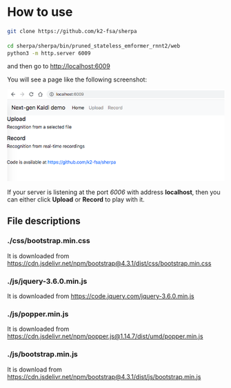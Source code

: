 # How to use

```bash
git clone https://github.com/k2-fsa/sherpa

cd sherpa/sherpa/bin/pruned_stateless_emformer_rnnt2/web
python3 -m http.server 6009
```
and then go to <http://localhost:6009>

You will see a page like the following screenshot:

![Screenshot if you visit http://localhost:6009](./pic/web-ui.png)

If your server is listening at the port *6006* with address **localhost**,
then you can either click **Upload** or **Record** to play with it.

## File descriptions

### ./css/bootstrap.min.css

It is downloaded from https://cdn.jsdelivr.net/npm/bootstrap@4.3.1/dist/css/bootstrap.min.css

### ./js/jquery-3.6.0.min.js

It is downloaded from https://code.jquery.com/jquery-3.6.0.min.js

### ./js/popper.min.js

It is downloaded from https://cdn.jsdelivr.net/npm/popper.js@1.14.7/dist/umd/popper.min.js

### ./js/bootstrap.min.js

It is download from https://cdn.jsdelivr.net/npm/bootstrap@4.3.1/dist/js/bootstrap.min.js
